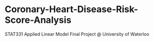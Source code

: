 # Coronary-Heart-Disease-Risk-Score-Analysis
STAT331 Applied Linear Model Final Project @ University of Waterloo
